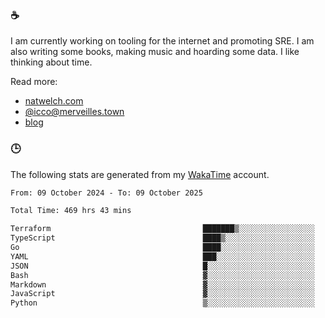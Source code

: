### ☕

I am currently working on tooling for the internet and promoting SRE. I am also writing some books, making music and hoarding some data. I like thinking about time.

Read more:

 - [natwelch.com](https://natwelch.com)
 - [@icco@merveilles.town](https://merveilles.town/@icco)
 - [blog](https://writing.natwelch.com)

### 🕒

The following stats are generated from my [WakaTime](https://wakatime.com/@icco) account.

<!--START_SECTION:waka-->

```txt
From: 09 October 2024 - To: 09 October 2025

Total Time: 469 hrs 43 mins

Terraform                                  ███████▒░░░░░░░░░░░░░░░░░   29.85 %
TypeScript                                 ████▒░░░░░░░░░░░░░░░░░░░░   17.38 %
Go                                         ████░░░░░░░░░░░░░░░░░░░░░   16.37 %
YAML                                       ███░░░░░░░░░░░░░░░░░░░░░░   11.63 %
JSON                                       █░░░░░░░░░░░░░░░░░░░░░░░░   03.74 %
Bash                                       ▓░░░░░░░░░░░░░░░░░░░░░░░░   02.86 %
Markdown                                   ▓░░░░░░░░░░░░░░░░░░░░░░░░   02.66 %
JavaScript                                 ▓░░░░░░░░░░░░░░░░░░░░░░░░   02.05 %
Python                                     ▒░░░░░░░░░░░░░░░░░░░░░░░░   01.67 %
```

<!--END_SECTION:waka-->
